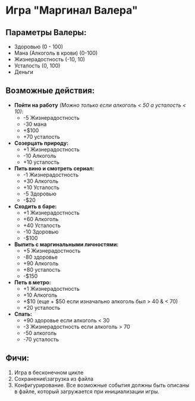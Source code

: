 # Игра "Маргинал Валера"                                               

## Параметры Валеры:
- Здоровью (0 - 100)
- Мана (Алкоголь в крови) (0-100)
- Жизнерадостность (-10, 10)
- Усталость (0, 100)
- Деньги

## Возможные действия:
- **Пойти на работу** *(Можно только если алкоголь < 50 а усталость < 10)*:
  - -5 Жизнерадостность
  - -30 мана
  - +$100
  - +70 усталость
- **Созерцать природу:**
  - +1 Жизнерадостность
  - -10 Алкоголь
  - +10 усталость
- **Пить вино и смотреть сериал:**
  - -1 Жизнерадостность
  - +30 Алкоголь
  - +10 Усталость
  - -5 Здоровью
  - -$20
- **Сходить в баре:**
  - +1 Жизнерадостность
  - +60 Алкоголь
  - +40 Усталость
  - -10 Здоровью
  - -$100
- **Выпить с маргинальными личностями:**
  - +5 Жизнерадостность
  - -80 здоровье
  - +90 Алкоголь
  - +80 усталость
  - -$150
- **Петь в метро:**
  - +1 Жизнерадостность
  - +10 Алкоголь
  - +$10 (еще + $50 если изначально алкоголь был > 40 & < 70)
  - +20 усталость
- **Спать:**
  - +90 здоровье если алкоголь < 30
  - -3 Жизнерадостность если алкоголь > 70
  - -50 алкоголь
  - -70 усталость

## **Фичи:**
1. Игра в бесконечном цикле
2. Сохранение\загрузка из файла
3. Конфигурирование. Все возможные события должны быть описаны в файле, который загружается при инициализации игры.
